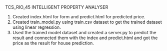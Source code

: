 TCS_RIO_45 INTELLIGENT PROPERTY ANALYSER

1. Created index.html for form and predict.html for predicted price.
2. Created train_model.py using train.csv dataset to get the trained dataset using linear regression.
3. Used the trained model dataset and created a server.py to predict the result and connected them with the index and predict.html and got the price as the result for house prediction.
